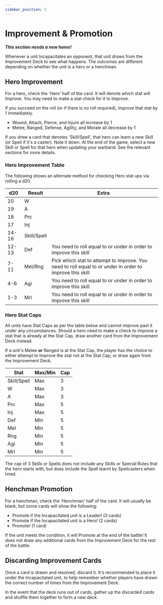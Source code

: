 ```yaml
---
sidebar_position: 5
---
```

# Improvement & Promotion

***This section needs a new home!***

Whenever a unit Incapacitates an opponent, that unit draws from the Improvement Deck to see what happens. The outcomes are different depending on whether the unit is a hero or a henchman.


## Hero Improvement

For a hero, check the 'Hero' half of the card. It will denote which stat will Improve. You may need to make a stat check for it to Improve.

If you succeed on the roll (or if there is no roll required), improve that stat by 1 immediately.

* Wound, Attack, Pierce, and Injure all increase by 1
* Melee, Ranged, Defense, Agility, and Morale all decrease by 1

If you drew a card that denotes 'Skill/Spell', that hero can learn a new Skill (or Spell if it's a caster). Note it down. At the end of the game, select a new Skill or Spell for that hero when updating your warband. See the relevant sections for more details.

### Hero Improvement Table

The following shows an alternate method for checking Hero stat ups via rolling a d20.

| d20   | Result      | Extra                                                                                                    |
| ----- | ----------- | -------------------------------------------------------------------------------------------------------- |
| 20    | W           |                                                                                                          |
| 19    | A           |                                                                                                          |
| 18    | Prc         |                                                                                                          |
| 17    | Inj         |                                                                                                          |
| 14-16 | Skill/Spell |                                                                                                          |
| 12-13 | Def         | You need to roll equal to or under in order to improve this skill                                        |
| 7-11  | Mel/Rng     | Pick which stat to attempt to improve. You need to roll equal to or under in order to improve this skill |
| 4-6   | Agi         | You need to roll equal to or under in order to improve this skill                                        |
| 1-3   | Mrl         | You need to roll equal to or under in order to improve this skill                                        |

### Hero Stat Caps

All units have Stat Caps as per the table below and cannot improve past it under any circumstances. Should a hero need to make a check to Improve a stat that is already at the Stat Cap, draw another card from the Improvement Deck instead.

If a unit's Melee **or** Ranged is at the Stat Cap, the player has the choice to either attempt to Improve the stat not at the Stat Cap, or draw again from the Improvement Deck.

| Stat        | Max/Min | Cap |
| ----------- | ------- | --- |
| Skill/Spell | Max     | 3   |
| W           | Max     | 3   |
| A           | Max     | 3   |
| Prc         | Max     | 5   |
| Inj         | Max     | 5   |
| Def         | Min     | 5   |
| Mel         | Min     | 5   |
| Rng         | Min     | 5   |
| Agi         | Min     | 5   |
| Mrl         | Min     | 5   |

The cap of 3 Skills or Spells does not include any Skills or Special Rules that the hero starts with, but does include the Spell learnt by Spellcasters when hired.


## Henchman Promotion

For a henchman, check the 'Henchman' half of the card. It will usually be blank, but some cards will show the following:

* Promote if the Incapacitated unit is a Leader! (3 cards)
* Promote if the Incapacitated unit is a Hero! (2 cards)
* Promote! (1 card)

If the unit meets the condition, it will Promote at the end of the battle! It does not draw any additional cards from the Improvement Deck for the rest of the battle.


## Discarding Improvement Cards

Once a card is drawn and resolved, discard it. It's recommended to place it under the Incapacitated unit, to help remember whether players have drawn the correct number of times from the Improvement Deck.

In the event that the deck runs out of cards, gather up the discarded cards and shuffle them together to form a new deck.